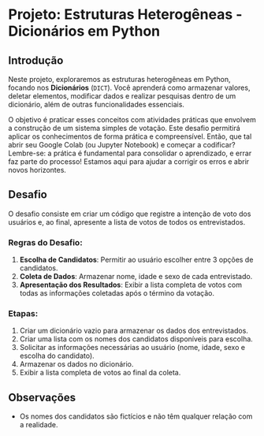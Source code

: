 # Projeto: Estruturas Heterogêneas - Dicionários em Python

## Introdução

Neste projeto, exploraremos as estruturas heterogêneas em Python, focando nos **Dicionários** (`DICT`). Você aprenderá como armazenar valores, deletar elementos, modificar dados e realizar pesquisas dentro de um dicionário, além de outras funcionalidades essenciais.

O objetivo é praticar esses conceitos com atividades práticas que envolvem a construção de um sistema simples de votação. Este desafio permitirá aplicar os conhecimentos de forma prática e compreensível. Então, que tal abrir seu Google Colab (ou Jupyter Notebook) e começar a codificar? Lembre-se: a prática é fundamental para consolidar o aprendizado, e errar faz parte do processo! Estamos aqui para ajudar a corrigir os erros e abrir novos horizontes.

## Desafio

O desafio consiste em criar um código que registre a intenção de voto dos usuários e, ao final, apresente a lista de votos de todos os entrevistados.

### Regras do Desafio:

1. **Escolha de Candidatos**: Permitir ao usuário escolher entre 3 opções de candidatos.
2. **Coleta de Dados**: Armazenar nome, idade e sexo de cada entrevistado.
3. **Apresentação dos Resultados**: Exibir a lista completa de votos com todas as informações coletadas após o término da votação.

### Etapas:

1. Criar um dicionário vazio para armazenar os dados dos entrevistados.
2. Criar uma lista com os nomes dos candidatos disponíveis para escolha.
3. Solicitar as informações necessárias ao usuário (nome, idade, sexo e escolha do candidato).
4. Armazenar os dados no dicionário.
5. Exibir a lista completa de votos ao final da coleta.

## Observações

- Os nomes dos candidatos são fictícios e não têm qualquer relação com a realidade.
